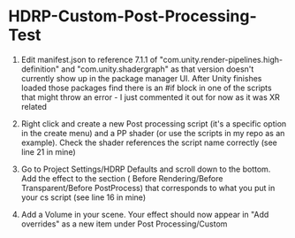 # HDRP-Custom-Post-Processing-Test

1. Edit manifest.json to reference 7.1.1 of "com.unity.render-pipelines.high-definition" and "com.unity.shadergraph" as that version doesn't currently show up in the package manager UI. After Unity finishes loaded those packages find there is an #if block in one of the scripts that might throw an error - I just commented it out for now as it was XR related

2. Right click and create a new Post processing script (it's a specific option in the create menu) and a PP shader (or use the scripts in my repo as an example). Check the shader references the script name correctly (see line 21 in mine)

3. Go to Project Settings/HDRP Defaults and scroll down to the bottom. Add the effect to the section (
Before Rendering/Before Transparent/Before PostProcess) that corresponds to what you put in your cs script (see line 16 in mine)

4. Add a Volume in your scene. Your effect should now appear in "Add overrides" as a new item under Post Processing/Custom
